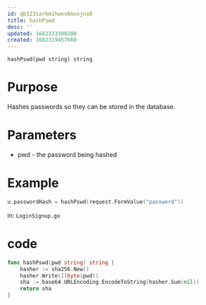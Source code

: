 ```yaml
---
id: qb123iarkm1hwes6mvxjna8
title: hashPswd
desc: ''
updated: 1682333308280
created: 1682319457660
---
```


`hashPswd(pwd string) string`
# Purpose
Hashes passwords so they can be stored in the database.
# Parameters
+ pwd - the password being hashed
# Example
```go
u.passwordHash = hashPswd(request.FormValue("password"))
```
in: `LoginSignup.go`

# code
```go
func hashPswd(pwd string) string {
	hasher := sha256.New()
	hasher.Write([]byte(pwd))
	sha := base64.URLEncoding.EncodeToString(hasher.Sum(nil))
	return sha
}
```